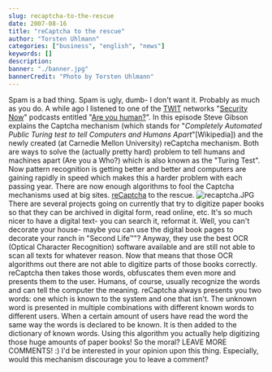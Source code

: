 ```yaml
---
slug: recaptcha-to-the-rescue
date: 2007-08-16
title: "reCaptcha to the rescue"
author: "Torsten Uhlmann"
categories: ["business", "english", "news"]
keywords: []
description:
banner: "./banner.jpg"
bannerCredit: "Photo by Torsten Uhlmann"
---
```


Spam is a bad thing. Spam is ugly, dumb- I don't want it. Probably as much as you do. A while ago I listened to one of the [TWIT](http://www.twit.tv/) networks "[Security Now](http://www.twit.tv/SN)" podcasts entitled "[Are you human?](http://www.twit.tv/sn101)". In this episode Steve Gibson explains the Captcha mechanism (which stands for "*<span lang="en" lang="en">Completely Automated Public Turing test to tell Computers and Humans Apart</span>*"\[Wikipedia\]) and the newly created (at Carnedie Mellon University) reCaptcha mechanism. Both are ways to solve the (actually pretty hard) problem to tell humans and machines apart (Are you a Who?) which is also known as the "Turing Test". Now pattern recognition is getting better and better and computers are gaining rapidly in speed which makes this a harder problem with each passing year. There are now enough algorithms to fool the Captcha mechanisms used at big sites. [reCaptcha](http://recaptcha.net/) to the rescue. ![recaptcha.JPG](/img/uploads/2007/08/recaptcha.JPG) There are several projects going on currently that try to digitize paper books so that they can be archived in digital form, read online, etc. It's so much nicer to have a digital text- you can search it, reformat it. Well, you can't decorate your house- maybe you can use the digital book pages to decorate your ranch in "Second Life™"? Anyway, they use the best OCR (Optical Character Recognition) software available and are still not able to scan all texts for whatever reason. Now that means that those OCR algorithms out there are not able to digitize parts of those books correctly. reCaptcha then takes those words, obfuscates them even more and presents them to the user. Humans, of course, usually recognize the words and can tell the computer the meaning. reCaptcha always presents you two words: one which is known to the system and one that isn't. The unknown word is presented in multiple combinations with different known words to different users. When a certain amount of users have read the word the same way the words is declared to be known. It is then added to the dictionary of known words. Using this algorithm you actually help digitizing those huge amounts of paper books! So the moral? LEAVE MORE COMMENTS! :) I'd be interested in your opinion upon this thing. Especially, would this mechanism discourage you to leave a comment?
